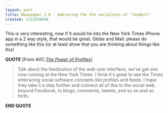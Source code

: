 ```yaml
---
layout: post
title: Newspaper 2.0 - embracing the the socialness of "readers"
created: 1223244649
---
```

<p>
This is very interesting, now if it would tie into the New York Times iPhone app in a 2 way style, that would be great. Globe and Mail: please do something like this (or at least show that you are thinking about things like this!
</p>
<p>
<strong>QUOTE</strong> [From AVC:<a href="http://www.avc.com/a_vc/2008/10/the-power-of-pr.html"><cite>The Power of Profiles</cite></a>]
</p>
<blockquote>
	<p>
	Talk about the feedization of the web user interface, we've got one now running at the New York Times. I think it's great to see the Times embracing social software concepts like profiles and feeds. I hope they take it a step further and connect all of this to the social web, beyond Facebook, to blogs, comments, tweets, and so on and so forth.
	</p>
</blockquote>
<p>
<strong>END QUOTE</strong>
</p>
